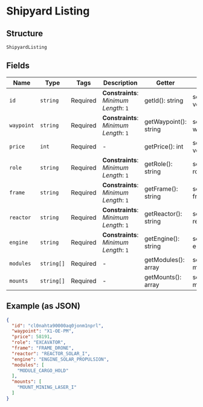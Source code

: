 
# Shipyard Listing

## Structure

`ShipyardListing`

## Fields

| Name | Type | Tags | Description | Getter | Setter |
|  --- | --- | --- | --- | --- | --- |
| `id` | `string` | Required | **Constraints**: *Minimum Length*: `1` | getId(): string | setId(string id): void |
| `waypoint` | `string` | Required | **Constraints**: *Minimum Length*: `1` | getWaypoint(): string | setWaypoint(string waypoint): void |
| `price` | `int` | Required | - | getPrice(): int | setPrice(int price): void |
| `role` | `string` | Required | **Constraints**: *Minimum Length*: `1` | getRole(): string | setRole(string role): void |
| `frame` | `string` | Required | **Constraints**: *Minimum Length*: `1` | getFrame(): string | setFrame(string frame): void |
| `reactor` | `string` | Required | **Constraints**: *Minimum Length*: `1` | getReactor(): string | setReactor(string reactor): void |
| `engine` | `string` | Required | **Constraints**: *Minimum Length*: `1` | getEngine(): string | setEngine(string engine): void |
| `modules` | `string[]` | Required | - | getModules(): array | setModules(array modules): void |
| `mounts` | `string[]` | Required | - | getMounts(): array | setMounts(array mounts): void |

## Example (as JSON)

```json
{
  "id": "cl0nahta90000aq0jonm1nprl",
  "waypoint": "X1-OE-PM",
  "price": 58191,
  "role": "EXCAVATOR",
  "frame": "FRAME_DRONE",
  "reactor": "REACTOR_SOLAR_I",
  "engine": "ENGINE_SOLAR_PROPULSION",
  "modules": [
    "MODULE_CARGO_HOLD"
  ],
  "mounts": [
    "MOUNT_MINING_LASER_I"
  ]
}
```

